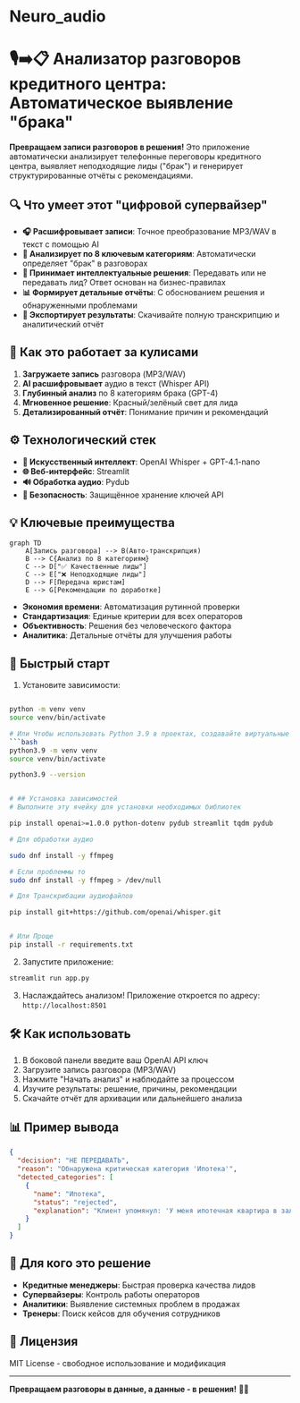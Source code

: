 # Neuro_audio


# 🎙️➡️📋 Анализатор разговоров кредитного центра: Автоматическое выявление "брака"

**Превращаем записи разговоров в решения!** Это приложение автоматически анализирует телефонные переговоры кредитного центра, выявляет неподходящие лиды ("брак") и генерирует структурированные отчёты с рекомендациями.

## 🔍 Что умеет этот "цифровой супервайзер"

- **🎧 Расшифровывает записи**: Точное преобразование MP3/WAV в текст с помощью AI
- **🧠 Анализирует по 8 ключевым категориям**: Автоматически определяет "брак" в разговорах
- **🚦 Принимает интеллектуальные решения**: Передавать или не передавать лид? Ответ основан на бизнес-правилах
- **📊 Формирует детальные отчёты**: С обоснованием решения и обнаруженными проблемами
- **💾 Экспортирует результаты**: Скачивайте полную транскрипцию и аналитический отчёт

## 🚀 Как это работает за кулисами

1. **Загружаете запись** разговора (MP3/WAV)
2. **AI расшифровывает** аудио в текст (Whisper API)
3. **Глубинный анализ** по 8 категориям брака (GPT-4)
4. **Мгновенное решение**: Красный/зелёный свет для лида
5. **Детализированный отчёт**: Понимание причин и рекомендаций

## ⚙️ Технологический стек

- **🧠 Искусственный интеллект**: OpenAI Whisper + GPT-4.1-nano
- **🌐 Веб-интерфейс**: Streamlit
- **🔊 Обработка аудио**: Pydub
- **🔑 Безопасность**: Защищённое хранение ключей API

## 💡 Ключевые преимущества

```mermaid
graph TD
    A[Запись разговора] --> B(Авто-транскрипция)
    B --> C{Анализ по 8 категориям}
    C --> D["✅ Качественные лиды"]
    C --> E["❌ Неподходящие лиды"]
    D --> F[Передача юристам]
    E --> G[Рекомендации по доработке]
```

- **Экономия времени**: Автоматизация рутинной проверки
- **Стандартизация**: Единые критерии для всех операторов
- **Объективность**: Решения без человеческого фактора
- **Аналитика**: Детальные отчёты для улучшения работы

## 🚀 Быстрый старт

1. Установите зависимости:
```bash

python -m venv venv
source venv/bin/activate

# Или Чтобы использовать Python 3.9 в проектах, создавайте виртуальные окружения:
```bash
python3.9 -m venv venv
source venv/bin/activate

python3.9 --version


# ## Установка зависимостей
# Выполните эту ячейку для установки необходимых библиотек

pip install openai>=1.0.0 python-dotenv pydub streamlit tqdm pydub

# Для обработки аудио

sudo dnf install -y ffmpeg

# Если проблеммы то
sudo dnf install -y ffmpeg > /dev/null  

# Для Транскрибации аудиофайлов

pip install git+https://github.com/openai/whisper.git 


# Или Проще
pip install -r requirements.txt
```

2. Запустите приложение:
```bash
streamlit run app.py
```

3. Наслаждайтесь анализом! Приложение откроется по адресу: `http://localhost:8501`

## 🛠️ Как использовать

1. В боковой панели введите ваш OpenAI API ключ
2. Загрузите запись разговора (MP3/WAV)
3. Нажмите "Начать анализ" и наблюдайте за процессом
4. Изучите результаты: решение, причины, рекомендации
5. Скачайте отчёт для архивации или дальнейшего анализа

## 📊 Пример вывода

```json
{
  "decision": "НЕ ПЕРЕДАВАТЬ",
  "reason": "Обнаружена критическая категория 'Ипотека'",
  "detected_categories": [
    {
      "name": "Ипотека",
      "status": "rejected",
      "explanation": "Клиент упомянул: 'У меня ипотечная квартира в залоге'"
    }
  ]
}
```

## 🌟 Для кого это решение

- **Кредитные менеджеры**: Быстрая проверка качества лидов
- **Супервайзеры**: Контроль работы операторов
- **Аналитики**: Выявление системных проблем в продажах
- **Тренеры**: Поиск кейсов для обучения сотрудников

## 📜 Лицензия

MIT License - свободное использование и модификация

---

**Превращаем разговоры в данные, а данные - в решения!** 💼✨

